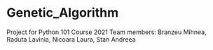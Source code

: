 # Genetic_Algorithm
Project for Python 101 Course 2021
Team members: Branzeu Mihnea, Raduta Lavinia, Nicoara Laura, Stan Andreea
